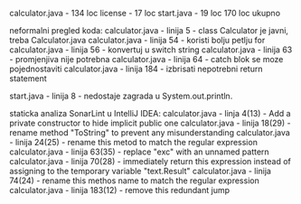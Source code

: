 calculator.java - 134 loc
license - 17 loc
start.java - 19 loc
170 loc ukupno

neformalni pregled koda:
calculator.java - linija 5 - class Calculator je javni, treba Calculator.java 
calculator.java - linija 54 - koristi bolju petlju for 
calculator.java - linija 56 - konvertuj u switch string
calculator.java - linija 63 - promjenjiva nije potrebna
calculator.java - linija 64 - catch blok se moze pojednostaviti
calculator.java - linija 184 - izbrisati nepotrebni return statement

start.java - linija 8 - nedostaje zagrada u System.out.println.

staticka analiza SonarLint u IntelliJ IDEA:
calculator.java - linja 4(13) - Add a private constructor to hide implicit public one
calculator.java - linija 18(29) - rename method "ToString" to prevent any misunderstanding
calculator.java - linija 24(25) - rename this metod to match the regular expression
calculator.java - linija 63(35) - replace "exc" with an unnamed pattern
calculator.java - linija 70(28) - immediately return this expression instead of assigning to the temporary variable "text.Result"
calculator.java - linija 74(24) - rename this methos name to match the regular expression
calculator.java - linija 183(12) - remove this redundant jump
